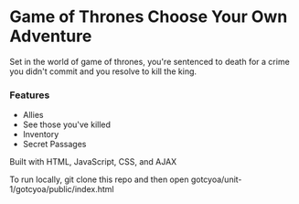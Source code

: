 # Game of Thrones Choose Your Own Adventure

Set in the world of game of thrones, you're sentenced to death for a crime you didn't commit and you resolve to kill the king.

### Features
- Allies
- See those you've killed
- Inventory
- Secret Passages

Built with HTML, JavaScript, CSS, and AJAX

To run locally, git clone this repo and then open gotcyoa/unit-1/gotcyoa/public/index.html
